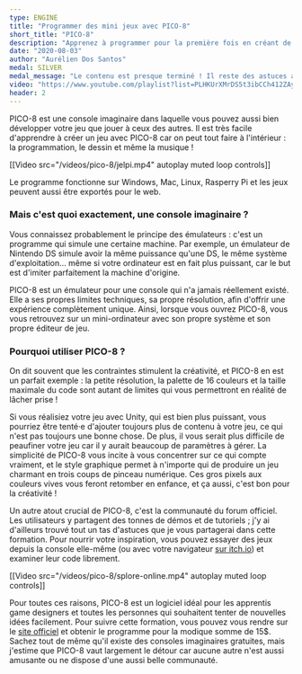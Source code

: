 ```yaml
---
type: ENGINE
title: "Programmer des mini jeux avec PICO-8"
short_title: "PICO-8"
description: "Apprenez à programmer pour la première fois en créant de supers petits jeux simplement."
date: "2020-08-03"
author: "Aurélien Dos Santos"
medal: SILVER
medal_message: "Le contenu est presque terminé ! Il reste des astuces avancées à écrire et des chapitres à réorganiser. [Voir l'avancement](https://github.com/gamedevalliance/fairedesjeux.fr/issues/7)"
video: "https://www.youtube.com/playlist?list=PLHKUrXMrDS5t3ibCCh412ZAy0slIv3jeE"
header: 2
---
```


PICO-8 est une console imaginaire dans laquelle vous pouvez aussi bien développer votre jeu que jouer à ceux des autres. Il est très facile d'apprendre à créer un jeu avec PICO-8 car on peut tout faire à l'intérieur : la programmation, le dessin et même la musique !

[[Video src="/videos/pico-8/jelpi.mp4" autoplay muted loop controls]]

Le programme fonctionne sur Windows, Mac, Linux, Rasperry Pi et les jeux peuvent aussi être exportés pour le web.

### Mais c'est quoi exactement, une console imaginaire ?

Vous connaissez probablement le principe des émulateurs : c'est un programme qui simule une certaine machine. Par exemple, un émulateur de Nintendo DS simule avoir la même puissance qu'une DS, le même système d'exploitation... même si votre ordinateur est en fait plus puissant, car le but est d'imiter parfaitement la machine d'origine.

PICO-8 est un émulateur pour une console qui n'a jamais réellement existé. Elle a ses propres limites techniques, sa propre résolution, afin d'offrir une expérience complètement unique. Ainsi, lorsque vous ouvrez PICO-8, vous vous retrouvez sur un mini-ordinateur avec son propre système et son propre éditeur de jeu.

### Pourquoi utiliser PICO-8 ?

On dit souvent que les contraintes stimulent la créativité, et PICO-8 en est un parfait exemple : la petite résolution, la palette de 16 couleurs et la taille maximale du code sont autant de limites qui vous permettront en réalité de lâcher prise !

Si vous réalisiez votre jeu avec Unity, qui est bien plus puissant, vous pourriez être tenté·e d'ajouter toujours plus de contenu à votre jeu, ce qui n'est pas toujours une bonne chose. De plus, il vous serait plus difficile de peaufiner votre jeu car il y aurait beaucoup de paramètres à gérer. La simplicité de PICO-8 vous incite à vous concentrer sur ce qui compte vraiment, et le style graphique permet à n'importe qui de produire un jeu charmant en trois coups de pinceau numérique. Ces gros pixels aux couleurs vives vous feront retomber en enfance, et ça aussi, c'est bon pour la créativité !

Un autre atout crucial de PICO-8, c'est la communauté du forum officiel. Les utilisateurs y partagent des tonnes de démos et de tutoriels ; j'y ai d'ailleurs trouvé tout un tas d'astuces que je vous partagerai dans cette formation. Pour nourrir votre inspiration, vous pouvez essayer des jeux depuis la console elle-même (ou avec votre navigateur [sur itch.io](https://itch.io/games/tag-pico-8)) et examiner leur code librement.

[[Video src="/videos/pico-8/splore-online.mp4" autoplay muted loop controls]]

Pour toutes ces raisons, PICO-8 est un logiciel idéal pour les apprentis game designers et toutes les personnes qui souhaitent tenter de nouvelles idées facilement. Pour suivre cette formation, vous pouvez vous rendre sur le [site officiel](https://www.lexaloffle.com/pico-8.php) et obtenir le programme pour la modique somme de 15$. Sachez tout de même qu'il existe des consoles imaginaires gratuites, mais j'estime que PICO-8 vaut largement le détour car aucune autre n'est aussi amusante ou ne dispose d'une aussi belle communauté.
